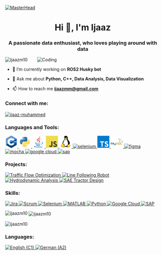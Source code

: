 [![MasterHead](https://your-image-url.com/banner.jpg)](https://your-website.com)
<h1 align="center">Hi 👋, I'm Ijaaz</h1>
<h3 align="center">A passionate data enthusiast, who loves playing around with data</h3>
<img align="right" alt="Coding" width="400" src="https://your-image-url.com/coding.gif">
<p align="left"> <img src="https://komarev.com/ghpvc/?username=ijaazm10&label=Profile%20views&color=0e75b6&style=flat" alt="ijaazm10" /> </p>

- 🔭 I’m currently working on **ROS2 Husky bot**

- 💬 Ask me about **Python, C++, Data Analysis, Data Visualization**

- 📫 How to reach me **ijaazmm@gmail.com**

<h3 align="left">Connect with me:</h3>
<p align="left">
  <a href="https://www.linkedin.com/in/ijaaz-muhammed/" target="blank">
    <img align="center" src="https://raw.githubusercontent.com/rahuldkjain/github-profile-readme-generator/master/src/images/icons/Social/linked-in-alt.svg" alt="ijaaz-muhammed" height="30" width="40" />
  </a>
</p>

<h3 align="left">Languages and Tools:</h3>
<p align="left"> 
  <a href="https://www.w3schools.com/cpp/" target="_blank" rel="noreferrer"> 
    <img src="https://raw.githubusercontent.com/devicons/devicon/master/icons/cplusplus/cplusplus-original.svg" alt="cplusplus" width="40" height="40"/> 
  </a> 
  <a href="https://www.python.org" target="_blank" rel="noreferrer"> 
    <img src="https://raw.githubusercontent.com/devicons/devicon/master/icons/python/python-original.svg" alt="python" width="40" height="40"/> 
  </a> 
  <a href="https://www.java.com" target="_blank" rel="noreferrer"> 
    <img src="https://raw.githubusercontent.com/devicons/devicon/master/icons/java/java-original.svg" alt="java" width="40" height="40"/> 
  </a> 
  <a href="https://developer.mozilla.org/en-US/docs/Web/JavaScript" target="_blank" rel="noreferrer"> 
    <img src="https://raw.githubusercontent.com/devicons/devicon/master/icons/javascript/javascript-original.svg" alt="javascript" width="40" height="40"/> 
  </a> 
  <a href="https://www.linux.org/" target="_blank" rel="noreferrer"> 
    <img src="https://raw.githubusercontent.com/devicons/devicon/master/icons/linux/linux-original.svg" alt="linux" width="40" height="40"/> 
  </a> 
  <a href="https://www.selenium.dev" target="_blank" rel="noreferrer"> 
    <img src="https://raw.githubusercontent.com/detain/svg-logos/780f25886640cef088af994181646db2f6b1a3f8/svg/selenium-logo.svg" alt="selenium" width="40" height="40"/> 
  </a> 
  <a href="https://www.typescriptlang.org/" target="_blank" rel="noreferrer"> 
    <img src="https://raw.githubusercontent.com/devicons/devicon/master/icons/typescript/typescript-original.svg" alt="typescript" width="40" height="40"/> 
  </a> 
  <a href="https://www.mysql.com/" target="_blank" rel="noreferrer"> 
    <img src="https://raw.githubusercontent.com/devicons/devicon/master/icons/mysql/mysql-original-wordmark.svg" alt="mysql" width="40" height="40"/> 
  </a> 
  <a href="https://www.figma.com/" target="_blank" rel="noreferrer"> 
    <img src="https://www.vectorlogo.zone/logos/figma/figma-icon.svg" alt="figma" width="40" height="40"/> 
  </a> 
  <a href="https://mochajs.org" target="_blank" rel="noreferrer"> 
    <img src="https://www.vectorlogo.zone/logos/mochajs/mochajs-icon.svg" alt="mocha" width="40" height="40"/> 
  </a> 
  <a href="https://cloud.google.com/" target="_blank" rel="noreferrer"> 
    <img src="https://www.vectorlogo.zone/logos/google_cloud/google_cloud-icon.svg" alt="google cloud" width="40" height="40"/> 
  </a> 
  <a href="https://www.sap.com/" target="_blank" rel="noreferrer"> 
    <img src="https://www.vectorlogo.zone/logos/sap/sap-icon.svg" alt="sap" width="40" height="40"/> 
  </a> 
</p>

<h3 align="left">Projects:</h3>
<p align="left">
  <a href="https://github.com/ijaazm10/traffic-flow-optimization" target="_blank">
    <img src="https://img.shields.io/badge/Traffic_Flow_Optimization-Java-yellowgreen" alt="Traffic Flow Optimization">
  </a>
  <a href="https://github.com/ijaazm10/line-following-robot" target="_blank">
    <img src="https://img.shields.io/badge/Line_Following_Robot-Python-orange" alt="Line Following Robot">
  </a>
  <a href="https://github.com/ijaazm10/hydrodynamic-analysis-cargo-ship" target="_blank">
    <img src="https://img.shields.io/badge/Hydrodynamic_Analysis-MATLAB-brightgreen" alt="Hydrodynamic Analysis">
  </a>
  <a href="https://github.com/ijaazm10/sae-tractor-design" target="_blank">
    <img src="https://img.shields.io/badge/SAE_Tractor_Design-SolidWorks-blue" alt="SAE Tractor Design">
  </a>
</p>

<h3 align="left">Skills:</h3>
<p align="left">
  <a href="https://www.atlassian.com/software/jira" target="_blank">
    <img src="https://img.shields.io/badge/Jira-0052CC?style=flat&logo=jira&logoColor=white" alt="Jira">
  </a>
  <a href="https://www.scrum.org/" target="_blank">
    <img src="https://img.shields.io/badge/Scrum-006B8A?style=flat&logo=scrum&logoColor=white" alt="Scrum">
  </a>
  <a href="https://www.selenium.dev/" target="_blank">
    <img src="https://img.shields.io/badge/Selenium-43B02A?style=flat&logo=selenium&logoColor=white" alt="Selenium">
  </a>
  <a href="https://www.mathworks.com/products/matlab.html" target="_blank">
    <img src="https://img.shields.io/badge/MATLAB-0076A8?style=flat&logo=mathworks&logoColor=white" alt="MATLAB">
  </a>
  <a href="https://www.python.org/" target="_blank">
    <img src="https://img.shields.io/badge/Python-3776AB?style=flat&logo=python&logoColor=white" alt="Python">
  </a>
  <a href="https://cloud.google.com/" target="_blank">
    <img src="https://img.shields.io/badge/Google_Cloud-4285F4?style=flat&logo=google-cloud&logoColor=white" alt="Google Cloud">
  </a>
  <a href="https://www.sap.com/" target="_blank">
    <img src="https://img.shields.io/badge/SAP-0FAAFF?style=flat&logo=sap&logoColor=white" alt="SAP">
  </a>
</p>

<p><img align="left" src="https://github-readme-stats.vercel.app/api/top-langs?username=ijaazm10&show_icons=true&locale=en&layout=compact" alt="ijaazm10" /></p>

<p>&nbsp;<img align="center" src="https://github-readme-stats.vercel.app/api?username=ijaazm10&show_icons=true&locale=en" alt="ijaazm10" /></p>

<p><img align="center" src="https://github-readme-streak-stats.herokuapp.com/?user=ijaazm10&" alt="ijaazm10" /></p>

<h3 align="left">Languages:</h3>
<p align="left"> 
  <a href="https://www.efset.org/english-score/c1/" target="_blank" rel="noreferrer"> 
    <img src="https://img.icons8.com/color/48/000000/usa.png" alt="English (C1)" width="40" height="40"/> 
  </a> 
  <a href="https://www.goethe.de/en/spr/kup/prf/prf.html" target="_blank" rel="noreferrer"> 
    <img src="https://img.icons8.com/color/48/000000/germany.png" alt="German (A2)" width="40" height="40"/> 
  </a>
</p>
